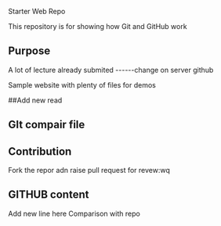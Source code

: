 Starter Web Repo

This repository is for showing how Git and GitHub work

## Purpose
A lot of lecture already submited ------change on server github

Sample website with plenty of files for demos

##Add new read

## GIt compair file
## Contribution
  Fork the repor adn raise pull request for revew:wq
## GITHUB content
Add new line here
Comparison with repo
